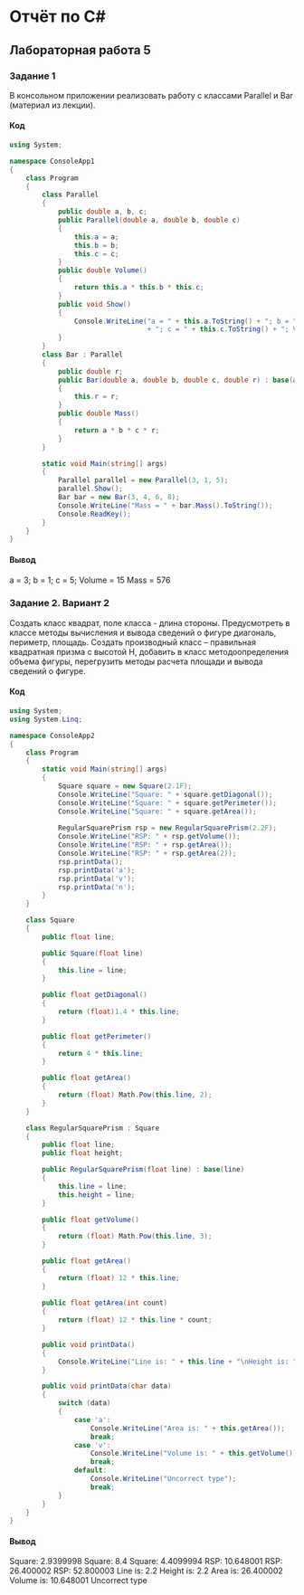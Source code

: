 # Отчёт по C#

## Лабораторная работа 5

### Задание 1

 В консольном приложении реализовать работу с классами Parallel и Bar (материал из лекции).

#### Код

```C#
using System;

namespace ConsoleApp1
{
    class Program
    {
        class Parallel
        {
            public double a, b, c;
            public Parallel(double a, double b, double c)
            {
                this.a = a;
                this.b = b;
                this.c = c;
            }
            public double Volume()
            {
                return this.a * this.b * this.c;
            }
            public void Show()
            {
                Console.WriteLine("a = " + this.a.ToString() + "; b = " + this.b.ToString() 
                                  + "; c = " + this.c.ToString() + "; Volume = " + this.Volume().ToString());
            }
        }
        class Bar : Parallel
        {
            public double r;
            public Bar(double a, double b, double c, double r) : base(a, b, c)
            {
                this.r = r;
            }
            public double Mass()
            {
                return a * b * c * r;
            }
        }

        static void Main(string[] args)
        {
            Parallel parallel = new Parallel(3, 1, 5);
            parallel.Show();
            Bar bar = new Bar(3, 4, 6, 8);
            Console.WriteLine("Mass = " + bar.Mass().ToString());
            Console.ReadKey();
        }
    }
}
```

#### Вывод

a = 3; b = 1; c = 5; Volume = 15
Mass = 576

### Задание 2. Вариант 2

Создать класс квадрат, поле класса - длина стороны. Предусмотреть в  классе методы вычисления и вывода сведений о фигуре диагональ, периметр, площадь. Создать производный класс – правильная квадратная призма с  высотой H, добавить в класс методоопределения объема фигуры, перегрузить  методы расчета площади и вывода сведений о фигуре.

#### Код

```c#
using System;
using System.Linq;

namespace ConsoleApp2
{
    class Program
    {
        static void Main(string[] args)
        {
            Square square = new Square(2.1F);
            Console.WriteLine("Square: " + square.getDiagonal());
            Console.WriteLine("Square: " + square.getPerimeter());
            Console.WriteLine("Square: " + square.getArea());
            
            RegularSquarePrism rsp = new RegularSquarePrism(2.2F);
            Console.WriteLine("RSP: " + rsp.getVolume());
            Console.WriteLine("RSP: " + rsp.getArea());
            Console.WriteLine("RSP: " + rsp.getArea(2));
            rsp.printData();
            rsp.printData('a');
            rsp.printData('v');
            rsp.printData('n');
        }
    }

    class Square
    {
        public float line;

        public Square(float line)
        {
            this.line = line;
        }

        public float getDiagonal()
        {
            return (float)1.4 * this.line;
        }

        public float getPerimeter()
        {
            return 4 * this.line;
        }

        public float getArea()
        {
            return (float) Math.Pow(this.line, 2);
        }
    }

    class RegularSquarePrism : Square
    {
        public float line;
        public float height;

        public RegularSquarePrism(float line) : base(line)
        {
            this.line = line;
            this.height = line;
        }

        public float getVolume()
        {
            return (float) Math.Pow(this.line, 3);
        }

        public float getArea()
        {
            return (float) 12 * this.line;
        }
        
        public float getArea(int count)
        {
            return (float) 12 * this.line * count;
        }

        public void printData()
        {
            Console.WriteLine("Line is: " + this.line + "\nHeight is: " + height);
        }

        public void printData(char data)
        {
            switch (data)
            {
                case 'a':
                    Console.WriteLine("Area is: " + this.getArea());
                    break;
                case 'v':
                    Console.WriteLine("Volume is: " + this.getVolume());
                    break;
                default:
                    Console.WriteLine("Uncorrect type");
                    break;
            }
        }
    }
}
```

#### Вывод

Square: 2.9399998
Square: 8.4
Square: 4.4099994
RSP: 10.648001
RSP: 26.400002
RSP: 52.800003
Line is: 2.2
Height is: 2.2
Area is: 26.400002
Volume is: 10.648001
Uncorrect type